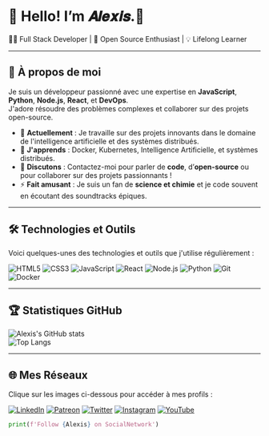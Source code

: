 # 👋 Hello! I’m 𝑨𝒍𝒆𝒙𝒊𝒔.🧪

👨‍💻 Full Stack Developer | 🚀 Open Source Enthusiast | 💡 Lifelong Learner  

---

## 🌟 À propos de moi

Je suis un développeur passionné avec une expertise en **JavaScript**, **Python**, **Node.js**, **React**, et **DevOps**.  
J'adore résoudre des problèmes complexes et collaborer sur des projets open-source.

- 🔭 **Actuellement** : Je travaille sur des projets innovants dans le domaine de l'intelligence artificielle et des systèmes distribués.  
- 🌱 **J'apprends** : Docker, Kubernetes, Intelligence Artificielle, et systèmes distribués.  
- 💬 **Discutons** : Contactez-moi pour parler de **code**, d’**open-source** ou pour collaborer sur des projets passionnants !  
- ⚡ **Fait amusant** : Je suis un fan de **science et chimie** et je code souvent en écoutant des soundtracks épiques.  

---

## 🛠️ Technologies et Outils

Voici quelques-unes des technologies et outils que j'utilise régulièrement :  

![HTML5](https://img.shields.io/badge/-HTML5-E34F26?style=flat-square&logo=html5&logoColor=white)
![CSS3](https://img.shields.io/badge/-CSS3-1572B6?style=flat-square&logo=css3)
![JavaScript](https://img.shields.io/badge/-JavaScript-F7DF1E?style=flat-square&logo=javascript&logoColor=black)
![React](https://img.shields.io/badge/-React-61DAFB?style=flat-square&logo=react&logoColor=black)
![Node.js](https://img.shields.io/badge/-Node.js-339933?style=flat-square&logo=node.js&logoColor=white)
![Python](https://img.shields.io/badge/-Python-3776AB?style=flat-square&logo=python&logoColor=white)
![Git](https://img.shields.io/badge/-Git-F05032?style=flat-square&logo=git&logoColor=white)
![Docker](https://img.shields.io/badge/-Docker-2496ED?style=flat-square&logo=docker&logoColor=white)

---

## 🏆 Statistiques GitHub

![Alexis's GitHub stats](https://github-readme-stats.vercel.app/api?username=Azox95&show_icons=true&theme=chartreuse-dark)  
![Top Langs](https://github-readme-stats.vercel.app/api/top-langs/?username=Azox95&layout=compact&theme=chartreuse-dark)  

---

## 🌐 Mes Réseaux

Clique sur les images ci-dessous pour accéder à mes profils :

[![LinkedIn](https://img.icons8.com/ios-filled/50/0077b5/linkedin.png)](https://www.linkedin.com/in/alexis-roger-a284b0209/)
[![Patreon](https://img.icons8.com/ios-filled/50/FF424D/patreon.png)](https://www.patreon.com/c/AlexisRoger)
[![Twitter](https://img.icons8.com/ios-filled/50/00ACEE/twitter.png)](https://x.com/azoox95)
[![Instagram](https://img.icons8.com/ios-filled/50/9C27B0/instagram.png)](https://www.instagram.com/azox_show/)
[![YouTube](https://img.icons8.com/ios-filled/50/D32F2F/youtube-play.png)](https://www.youtube.com/@alexis_rog)

```python
print(f'Follow {Alexis} on SocialNetwork')
